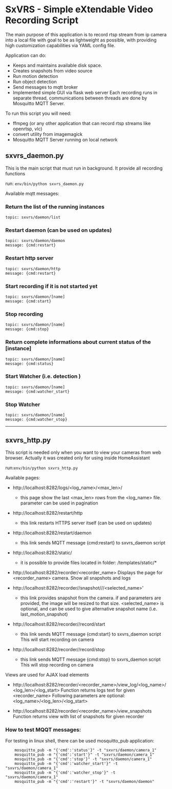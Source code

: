 # SxVRS - Simple eXtendable Video Recording Script

The main purpose of this application is to record rtsp stream from ip camera into a local file with goal to be as lightweight as possible, with providing high customization capabilities via YAML config file.

Application can do:
- Keeps and maintains available disk space. 
- Creates snapshots from video source
- Run motion detection
- Run object detection
- Send messages to mqtt broker
- Implemented simple GUI via flask web server
Each recording runs in separate thread, communications between threads are done by Mosquitto MQTT Server.

To run this script you will need:
- ffmpeg (or any other application that can record rtsp streams like openrtsp, vlc)
- convert utility from imagemagick
- Mosquitto MQTT Server running on local network


## sxvrs_daemon.py
This is the main script that must run in background. It provide all recording functions

run: `env/bin/python sxvrs_daemon.py`

Available mqtt messages:

### Return the list of the running instances

    topic: sxvrs/daemon/list

### Restart daemon (can be used on updates)

    topic: sxvrs/daemon/daemon 
    message: {cmd:restart}

### Restart http server

    topic: sxvrs/daemon/http 
    message: {cmd:restart}

### Start recording if it is not started yet

    topic: sxvrs/daemon/[name]
    message: {cmd:start}

### Stop recording

    topic: sxvrs/daemon/[name] 
    message: {cmd:stop}

### Return complete informations about current status of the [instance]

    topic: sxvrs/daemon/[name]
    message: {cmd:status}

### Start Watcher (i.e. detection )

    topic: sxvrs/daemon/[name] 
    message: {cmd:watcher_start}

### Stop Watcher

    topic: sxvrs/daemon/[name] 
    message: {cmd:watcher_stop}


******************************************************************************************
## sxvrs_http.py
This script is needed only when you want to view your cameras from web browser. Actually it was created only for using inside HomeAssistant

run:`env/bin/python sxvrs_http.py`


Available pages:


  * http://localhost:8282/logs/<log_name>/<max_len>/<page>
    - this page show the last <max_len> rows from the <log_name> file. <page> parameter can be used in pagination

  * http://localhost:8282/restart/http
    - this link restarts HTTPS server itself (can be used on updates)

  * http://localhost:8282/restart/daemon
    - this link sends MQTT message {cmd:restart} to sxvrs_daemon script

  * http://localhost:8282/static/<filename>
    - it is possible to provide files located in folder: /templates/static/* 

  * http://localhost:8282/recorder/<recorder_name>
    Displays the page for <recorder_name> camera. Show all snapshots and logs

  * http://localhost:8282/recorder/<name>/snapshot/<width>/<height>/<selected_name>'
    - this link provides snapshot from the camera.
    if <width> and <height> parameters are provided, the image will be resized to that size. <selected_name> is optional, and can be used to give alternative snapshot name (i.e. last_motion_snapshot)

  * http://localhost:8282/recorder/<name>/record/start
    - this link sends MQTT message {cmd:start} to sxvrs_daemon script
    This will start recording on camera

  * http://localhost:8282/recorder/<name>/record/stop
    - this link sends MQTT message {cmd:stop} to sxvrs_daemon script
    This will stop recording on camera


Views are used for AJAX load elements

  * http://localhost:8282/recorder/<recorder_name>/view_log/<log_name>/<log_len>/<log_start>
    Function returns logs text for given <recorder_name>
    Following parameters are optional: <log_name>/<log_len>/<log_start>

  * http://localhost:8282/recorder/<recorder_name>/view_snapshots
    Function returns view with list of snapshots for given recorder

### How to test MQQT messages:
For testing in linux shell, there can be used mosquitto_pub application:
```
    mosquitto_pub -m "{'cmd':'status'}" -t "sxvrs/daemon/camera_1"
    mosquitto_pub -m "{'cmd':'start'}" -t "sxvrs/daemon/camera_1"
    mosquitto_pub -m "{'cmd':'stop'}" -t "sxvrs/daemon/camera_1"
    mosquitto_pub -m "{'cmd':'watcher_start'}" -t "sxvrs/daemon/camera_1"
    mosquitto_pub -m "{'cmd':'watcher_stop'}" -t "sxvrs/daemon/camera_1"
    mosquitto_pub -m "{'cmd':'restart'}" -t "sxvrs/daemon/daemon"
```

